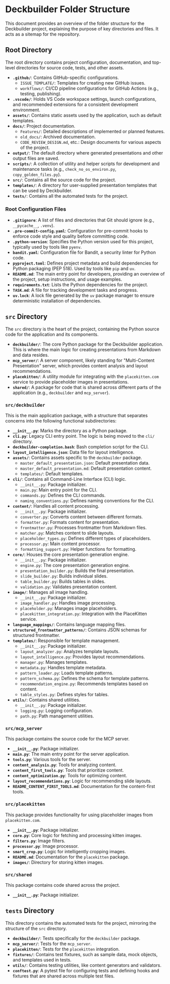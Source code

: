 # Deckbuilder Folder Structure

This document provides an overview of the folder structure for the Deckbuilder project, explaining the purpose of key directories and files. It acts as a sitemap for the repository.

## Root Directory

The root directory contains project configuration, documentation, and top-level directories for source code, tests, and other assets.

- **`.github/`**: Contains GitHub-specific configurations.
  - `ISSUE_TEMPLATE/`: Templates for creating new GitHub issues.
  - `workflows/`: CI/CD pipeline configurations for GitHub Actions (e.g., testing, publishing).
- **`.vscode/`**: Holds VS Code workspace settings, launch configurations, and recommended extensions for a consistent development environment.
- **`assets/`**: Contains static assets used by the application, such as default templates.
- **`docs/`**: Project documentation.
  - `Features/`: Detailed descriptions of implemented or planned features.
  - `old_docs/`: Archived documentation.
  - `CODE_REVIEW_DESIGN.md`, etc.: Design documents for various aspects of the project.
- **`output/`**: The default directory where generated presentations and other output files are saved.
- **`scripts/`**: A collection of utility and helper scripts for development and maintenance tasks (e.g., `check_no_os_environ.py`, `copy_golden_files.py`).
- **`src/`**: Contains all the source code for the project.
- **`templates/`**: A directory for user-supplied presentation templates that can be used by Deckbuilder.
- **`tests/`**: Contains all the automated tests for the project.

### Root Configuration Files

- **`.gitignore`**: A list of files and directories that Git should ignore (e.g., `__pycache__`, `.venv`).
- **`.pre-commit-config.yaml`**: Configuration for pre-commit hooks to enforce code style and quality before committing code.
- **`.python-version`**: Specifies the Python version used for this project, typically used by tools like `pyenv`.
- **`bandit.yaml`**: Configuration file for Bandit, a security linter for Python code.
- **`pyproject.toml`**: Defines project metadata and build dependencies for Python packaging (PEP 518). Used by tools like `pip` and `uv`.
- **`README.md`**: The main entry point for developers, providing an overview of the project, setup instructions, and usage examples.
- **`requirements.txt`**: Lists the Python dependencies for the project.
- **`TASK.md`**: A file for tracking development tasks and progress.
- **`uv.lock`**: A lock file generated by the `uv` package manager to ensure deterministic installation of dependencies.

## `src` Directory

The `src` directory is the heart of the project, containing the Python source code for the application and its components.

- **`deckbuilder/`**: The core Python package for the Deckbuilder application. This is where the main logic for creating presentations from Markdown and data resides.
- **`mcp_server/`**: A server component, likely standing for "Multi-Content Presentation" server, which provides content analysis and layout recommendations.
- **`placekitten/`**: A utility module for integrating with the `placekitten.com` service to provide placeholder images in presentations.
- **`shared/`**: A package for code that is shared across different parts of the application (e.g., `deckbuilder` and `mcp_server`).

### `src/deckbuilder`

This is the main application package, with a structure that separates concerns into the following functional subdirectories:

- **`__init__.py`**: Marks the directory as a Python package.
- **`cli.py`**: Legacy CLI entry point. The logic is being moved to the `cli/` directory.
- **`deckbuilder-completion.bash`**: Bash completion script for the CLI.
- **`layout_intelligence.json`**: Data file for layout intelligence.
- **`assets/`**: Contains assets specific to the `deckbuilder` package.
  - `master_default_presentation.json`: Default presentation data.
  - `master_default_presentation.md`: Default presentation content.
  - `templates/`: Default templates.
- **`cli/`**: Contains all Command-Line Interface (CLI) logic.
  - `__init__.py`: Package initializer.
  - `main.py`: Main entry point for the CLI.
  - `commands.py`: Defines the CLI commands.
  - `naming_conventions.py`: Defines naming conventions for the CLI.
- **`content/`**: Handles all content processing.
  - `__init__.py`: Package initializer.
  - `converter.py`: Converts content between different formats.
  - `formatter.py`: Formats content for presentation.
  - `frontmatter.py`: Processes frontmatter from Markdown files.
  - `matcher.py`: Matches content to slide layouts.
  - `placeholder_types.py`: Defines different types of placeholders.
  - `processor.py`: Main content processor.
  - `formatting_support.py`: Helper functions for formatting.
- **`core/`**: Houses the core presentation generation engine.
  - `__init__.py`: Package initializer.
  - `engine.py`: The core presentation generation engine.
  - `presentation_builder.py`: Builds the final presentation.
  - `slide_builder.py`: Builds individual slides.
  - `table_builder.py`: Builds tables in slides.
  - `validation.py`: Validates presentation content.
- **`image/`**: Manages all image handling.
  - `__init__.py`: Package initializer.
  - `image_handler.py`: Handles image processing.
  - `placeholder.py`: Manages image placeholders.
  - `placekitten_integration.py`: Integration with the PlaceKitten service.
- **`language_mappings/`**: Contains language mapping files.
- **`structured_frontmatter_patterns/`**: Contains JSON schemas for structured frontmatter.
- **`templates/`**: Responsible for template management.
  - `__init__.py`: Package initializer.
  - `layout_analyzer.py`: Analyzes template layouts.
  - `layout_intelligence.py`: Provides layout recommendations.
  - `manager.py`: Manages templates.
  - `metadata.py`: Handles template metadata.
  - `pattern_loader.py`: Loads template patterns.
  - `pattern_schema.py`: Defines the schema for template patterns.
  - `recommendation_engine.py`: Recommends templates based on content.
  - `table_styles.py`: Defines styles for tables.
- **`utils/`**: Contains shared utilities.
  - `__init__.py`: Package initializer.
  - `logging.py`: Logging configuration.
  - `path.py`: Path management utilities.

### `src/mcp_server`

This package contains the source code for the MCP server.

- **`__init__.py`**: Package initializer.
- **`main.py`**: The main entry point for the server application.
- **`tools.py`**: Various tools for the server.
- **`content_analysis.py`**: Tools for analyzing content.
- **`content_first_tools.py`**: Tools that prioritize content.
- **`content_optimization.py`**: Tools for optimizing content.
- **`layout_recommendations.py`**: Logic for recommending slide layouts.
- **`README_CONTENT_FIRST_TOOLS.md`**: Documentation for the content-first tools.

### `src/placekitten`

This package provides functionality for using placeholder images from `placekitten.com`.

- **`__init__.py`**: Package initializer.
- **`core.py`**: Core logic for fetching and processing kitten images.
- **`filters.py`**: Image filters.
- **`processor.py`**: Image processor.
- **`smart_crop.py`**: Logic for intelligently cropping images.
- **`README.md`**: Documentation for the `placekitten` package.
- **`images/`**: Directory for storing kitten images.

### `src/shared`

This package contains code shared across the project.

- **`__init__.py`**: Package initializer.

## `tests` Directory

This directory contains the automated tests for the project, mirroring the structure of the `src` directory.

- **`deckbuilder/`**: Tests specifically for the `deckbuilder` package.
- **`mcp_server/`**: Tests for the `mcp_server`.
- **`placekitten/`**: Tests for the `placekitten` integration.
- **`fixtures/`**: Contains test fixtures, such as sample data, mock objects, and templates used in tests.
- **`utils/`**: Contains testing utilities, like content generators and validators.
- **`conftest.py`**: A pytest file for configuring tests and defining hooks and fixtures that are shared across multiple test files.